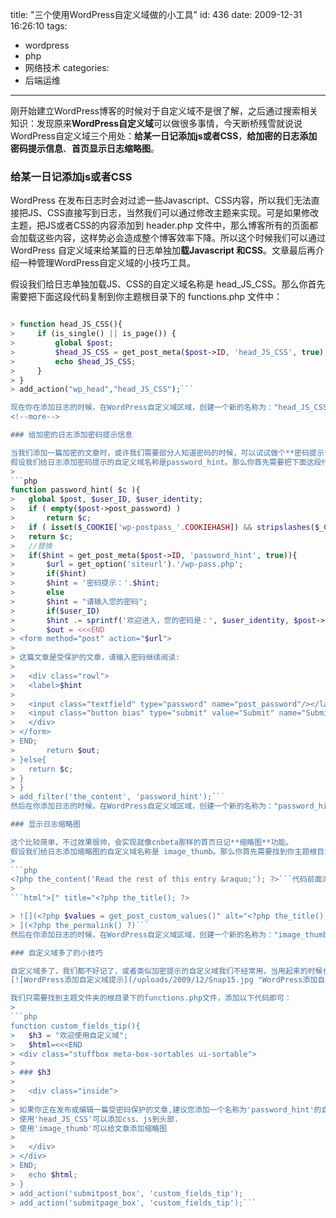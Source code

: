 title: "三个使用WordPress自定义域做的小工具"
id: 436
date: 2009-12-31 16:26:10
tags:
- wordpress
- php
- 网络技术
categories:
- 后端运维
---
刚开始建立WordPress博客的时候对于自定义域不是很了解，之后通过搜索相关知识：发现原来**WordPress自定义域**可以做很多事情，今天断桥残雪就说说WordPress自定义域三个用处：**给某一日记添加js或者CSS**，**给加密的日志添加密码提示信息**、**首页显示日志缩略图**。

### 给某一日记添加js或者CSS

WordPress 在发布日志时会对过滤一些Javascript、CSS内容，所以我们无法直接把JS、CSS直接写到日志，当然我们可以通过修改主题来实现。可是如果修改主题，把JS或者CSS的内容添加到 header.php 文件中，那么博客所有的页面都会加载这些内容，这样势必会造成整个博客效率下降。所以这个时候我们可以通过 WordPress 自定义域来给某篇的日志单独加**载Javascript 和CSS**。文章最后再介绍一种管理WordPress自定义域的小技巧工具。

假设我们给日志单独加载JS、CSS的自定义域名称是 head_JS_CSS。那么你首先需要把下面这段代码复制到你主题根目录下的 functions.php 文件中：
> 
```php

> function head_JS_CSS(){
>     if (is_single() || is_page()) {
>         global $post;
>         $head_JS_CSS = get_post_meta($post->ID, 'head_JS_CSS', true);
>         echo $head_JS_CSS;
>     }
> }
> add_action("wp_head","head_JS_CSS");```

现在你在添加日志的时候，在WordPress自定义域区域，创建一个新的名称为："head_JS_CSS"自定义域，在“值”输入你要单独为这篇日志加载的 Javascript 代码或者 CSS 即可。
<!--more-->

### 给加密的日志添加密码提示信息

当我们添加一篇加密的文章时，或许我们需要部分人知道密码的时候，可以试试做个**密码提示**，例如：××的生日。
假设我们给日志添加密码提示的自定义域名称是password_hint。那么你首先需要把下面这段代码复制到你主题根目录下的 functions.php 文件中：
> 
```php
function password_hint( $c ){
> 	global $post, $user_ID, $user_identity;
> 	if ( empty($post->post_password) )
> 		return $c;
> 	if ( isset($_COOKIE['wp-postpass_'.COOKIEHASH]) && stripslashes($_COOKIE['wp-postpass_'.COOKIEHASH]) == $post->post_password )
> 	return $c;
> 	//替换
> 	if($hint = get_post_meta($post->ID, 'password_hint', true)){
> 		$url = get_option('siteurl').'/wp-pass.php';
> 		if($hint)
> 		$hint = '密码提示：'.$hint;
> 		else
> 		$hint = "请输入您的密码";
> 		if($user_ID)
> 		$hint .= sprintf('欢迎进入，您的密码是：', $user_identity, $post->post_password);
> 		$out = <<<END
> <form method="post" action="$url">
> 
> 这篇文章是受保护的文章，请输入密码继续阅读:
> 
> 	<div class="rowl">
> 	<label>$hint
> 
> 	<input class="textfield" type="password" name="post_password"/></label>
> 	<input class="button bias" type="submit" value="Submit" name="Submit"/>
> 	</div>
> </form>
> END;
> 		return $out;
> }else{
> 	return $c;
> }
> }
> add_filter('the_content', 'password_hint');```
然后在你添加日志的时候，在WordPress自定义域区域，创建一个新的名称为："password_hint"的自定义域，在“值”输入你密码提示：如断桥残雪的生日阳历是几号？

### 显示日志缩略图

这个比较简单，不过效果很帅，会实现就像cnbeta那样的首页日记**缩略图**功能。
假设我们给日志添加缩略图的自定义域名称是 image_thumb。那么你首先需要找到你主题根目录下的 index.php文件中的类似
> 
```php
<?php the_content('Read the rest of this entry &raquo;'); ?>```代码前面添加如下代码：
> 
```html">[" title="<?php the_title(); ?>

> ![](<?php $values = get_post_custom_values()" alt="<?php the_title(); ?>" />
> ](<?php the_permalink() ?)```
然后在你添加日志的时候，在WordPress自定义域区域，创建一个新的名称为："image_thumb"自定义域，在“值”输入你要为本篇日志上传的图片的 URL。

### 自定义域多了的小技巧

自定义域多了，我们都不好记了，或者类似加密提示的自定义域我们不经常用，当用起来的时候也许我们就忘记他们的名字了，怎么办呢~断桥残雪有个好方法，就是在后台添加、编辑日记的页面右侧添加一个提示，效果如下所示：
[![WordPress添加自定义域提示](/uploads/2009/12/Snap15.jpg "WordPress添加自定义域提示")](/uploads/2009/12/Snap15.jpg)

我们只需要找到主题文件夹的根目录下的functions.php文件，添加以下代码即可：
> 
```php
function custom_fields_tip(){
> 	$h3 = "欢迎使用自定义域";	
> 	$html=<<<END
> <div class="stuffbox meta-box-sortables ui-sortable">
> 
> ### $h3
> 
> 	<div class="inside">
> 
> 如果你正在发布或编辑一篇受密码保护的文章,建议您添加一个名称为'password_hint'的自定义域.用来提示访客.
> 使用'head_JS_CSS'可以添加css、js到头部.
> 使用'image_thumb'可以给文章添加缩略图
> 
> 	</div>
> </div>
> END;
> 	echo $html;
> }
> add_action('submitpost_box', 'custom_fields_tip');
> add_action('submitpage_box', 'custom_fields_tip');```